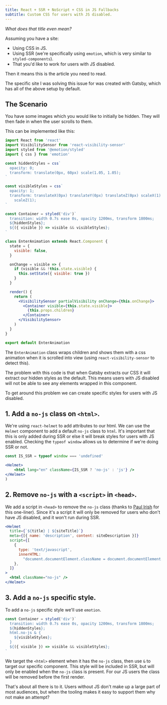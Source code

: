 ```yaml
---
title: React + SSR + NoScript + CSS in JS Fallbacks
subtitle: Custom CSS for users with JS disabled.
---
```


_What does that title even mean?_

Assuming you have a site:

- Using CSS in JS.
- Using SSR (we're specifically using `emotion`, which is very similar to `styled-components`).
- That you'd like to work for users with JS disabled.

Then it means this is the article you need to read.

The specific site I was solving this issue for was created with Gatsby,
which has all of the above setup by default.

## The Scenario

You have some images which you would like to initially be hidden.
They will then fade in when the user scrolls to them.

This can be implemented like this:

```jsx
import React from 'react'
import VisibilitySensor from 'react-visibility-sensor'
import styled from '@emotion/styled'
import { css } from 'emotion'

const hiddenStyles = css`
  opacity: 0;
  transform: translate(0px, 60px) scale(1.05, 1.05);
`

const visibleStyles = css`
  opacity: 1;
  transform: translateX(0px) translateY(0px) translateZ(0px) scaleX(1) scaleY(1)
    scaleZ(1);
`

const Container = styled('div')`
  transition: width 0.7s ease 0s, opacity 1200ms, transform 1800ms;
  ${hiddenStyles};
  ${({ visible }) => visible && visibleStyles};
`

class EnterAnimation extends React.Component {
  state = {
    visible: false,
  }

  onChange = visible => {
    if (visible && !this.state.visible) {
      this.setState({ visible: true })
    }
  }

  render() {
    return (
      <VisibilitySensor partialVisibility onChange={this.onChange}>
        <Container visible={this.state.visible}>
          {this.props.children}
        </Container>
      </VisibilitySensor>
    )
  }
}

export default EnterAnimation
```

The `EnterAnimation` class wraps children and shows them with a css animation when it is scrolled into view (using `react-visibility-sensor` to detect this).

The problem with this code is that when Gatsby extracts our CSS it will extract our hidden styles as the default.
This means users with JS disabled will not be able to see any elements wrapped in this component.

To get around this problem we can create specific styles for users with JS disabled.

## 1. Add a `no-js` class on `<html>`.

We're using `react-helmet` to add attributes to our html.
We can use the `Helmet` component to add a default `no-js` class to `html`.
It's important that this is only added during SSR or else it
will break styles for users with JS enabled.
Checking the `typeof window` allows us to determine if we're doing SSR or not.

```jsx
const IS_SSR = typeof window === 'undefined'

<Helmet>
    <html lang="en" className={IS_SSR ? 'no-js' : 'js'} />
</Helmet>
)
```

## 2. Remove `no-js` with a `<script>` in `<head>`.

We add a script in `<head>` to remove the `no-js` class (thanks to [Paul Irish](https://www.paulirish.com/2009/avoiding-the-fouc-v3/) for this one-liner).
Since it's a script it will only be removed for users who don't have JS disabled, and it won't run during SSR.

```jsx
<Helmet
  title={`${title} | ${siteTitle}`}
  meta={[{ name: 'description', content: siteDescription }]}
  script={[
    {
      type: 'text/javascript',
      innerHTML:
        "document.documentElement.className = document.documentElement.className.replace(/\\bno-js\\b/,'js');",
    },
  ]}
>
  <html className="no-js" />
</Helmet>
```

## 3. Add a `no-js` specific style.

To add a `no-js` specific style we'll use `emotion`.

```jsx
const Container = styled('div')`
  transition: width 0.7s ease 0s, opacity 1200ms, transform 1800ms;
  ${hiddenStyles};
  html.no-js & {
    ${visibleStyles};
  }
  ${({ visible }) => visible && visibleStyles};
`
```

We target the `<html>` element when it has the `no-js` class, then use `&` to target our specific component.
This style will be included in SSR, but will only be enabled when the `no-js` class is present.
For our JS users the class will be removed before the first render.

That's about all there is to it.
Users without JS don't make up a large part of most audiences, but when the tooling makes it easy to support them why not make an attempt?
